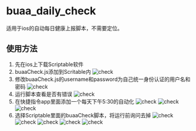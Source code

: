 # buaa_daily_check

适用于ios的自动每日健康上报脚本，不需要定位。

## 使用方法

1. 先在ios上下载Scriptable软件
2. buaaCheck.js添加到Scritable内
![check](assets/IMG_4358.jpg?raw=true "Title")
3. 修改buaaCheck.js的username和password为自己统一身份认证的用户名和密码
![check](assets/IMG_4359.jpg?raw=true "Title")
4. 运行脚本查看是否有错误
![check](assets/IMG_4361.jpg?raw=true "Title")
5. 在快捷指令app里面添加一个每天下午5:30的自动化
![check](assets/IMG_4350.jpg?raw=true "Title")
![check](assets/IMG_4351.jpg?raw=true "Title")
![check](assets/IMG_4352.jpg?raw=true "Title")
6. 选择Scriptable里面的buaaCheck脚本，将运行前询问去掉
![check](assets/IMG_4353.jpg?raw=true "Title")
![check](assets/IMG_4354.jpg?raw=true "Title")
![check](assets/IMG_4355.jpg?raw=true "Title")
![check](assets/IMG_4356.jpg?raw=true "Title")
![check](assets/IMG_4357.jpg?raw=true "Title")